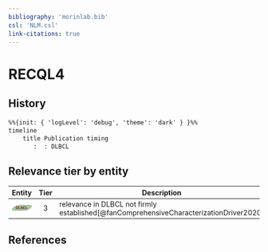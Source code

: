 ```yaml
---
bibliography: 'morinlab.bib'
csl: 'NLM.csl'
link-citations: true
---
```


# RECQL4

## History

```mermaid
%%{init: { 'logLevel': 'debug', 'theme': 'dark' } }%%
timeline
    title Publication timing
       :  : DLBCL
```


## Relevance tier by entity

|Entity|Tier|Description|
|:------:|:----:|--------------------------------------|
|![DLBCL](images/icons/DLBCL_tier3.png)|3|relevance in DLBCL not firmly established[@fanComprehensiveCharacterizationDriver2020]|





## References


